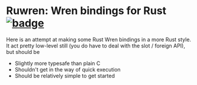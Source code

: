 # Ruwren: Wren bindings for Rust [![badge](https://docs.rs/ruwren/badge.svg)](https://docs.rs/ruwren/)

Here is an attempt at making some Rust Wren bindings in a more Rust style.
It act pretty low-level still (you do have to deal with the slot / foreign API), but should be 

- Slightly more typesafe than plain C
- Shouldn't get in the way of quick execution
- Should be relatively simple to get started